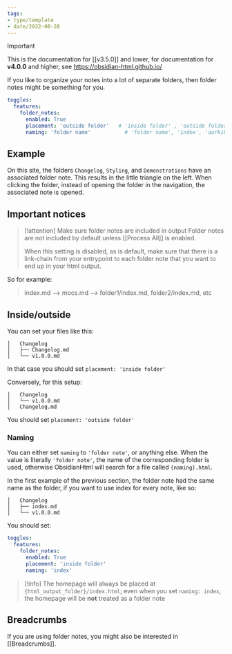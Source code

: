 ```yaml
---
tags:
- type/template
- date/2022-08-28
---
```

>[!important]
> This is the documentation for [[v3.5.0]] and lower, for documentation for **v4.0.0** and higher, see https://obsidian-html.github.io/


If you like to organize your notes into a lot of separate folders,  then folder notes might be something for you.

``` yaml
toggles:
  features:
    folder_notes:
      enabled: True
      placement: 'outside folder'   # 'inside folder' , 'outside folder' 
      naming: 'folder name'           # 'folder name', 'index', 'aurkibidea', 'etc'
```

## Example
On this site, the folders `Changelog`, `Styling`, and `Demonstrations` have an associated folder note. This results in the little triangle on the left. When clicking the folder, instead of opening the folder in the navigation, the associated note is opened.

## Important notices
> [!attention] Make sure folder notes are included in output
Folder notes are not included by default unless [[Process All]] is enabled. 
>
> When this setting is disabled, as is default, make sure that there is a link-chain from your entrypoint to each folder note that you want to end up in your html output.
>
So for example:
>	index.md --> mocs.md --> folder1/index.md, folder2/index.md, etc

## Inside/outside
You can set your files like this:
```
│   Changelog
│   ├── Changelog.md
│   └── v1.0.0.md
```
In that case you should set `placement: 'inside folder'`

Conversely, for this setup:
```
│   Changelog
│   └── v1.0.0.md
│   Changelog.md
```
You should set `placement: 'outside folder'`

### Naming
You can either set `naming` to `'folder note'`, or anything else. When the value is literally `'folder note'`, the name of the corresponding folder is used, otherwise ObsidianHtml will search for a file called `{naming}.html`.

In the first example of the previous section, the folder note had the same name as the folder,  if you want to use index for every note,  like so:
```
│   Changelog
│   ├── index.md
│   └── v1.0.0.md
```

You should set:
``` yaml
toggles:
  features:
    folder_notes:
      enabled: True
      placement: 'inside folder'  
      naming: 'index'           
```

> [!info] 
> The homepage will always be placed at `{html_output_folder}/index.html`; even when you set `naming: index`,  the homepage will be **not** treated as a folder note

## Breadcrumbs
If you are using folder notes, you might also be interested in [[Breadcrumbs]].